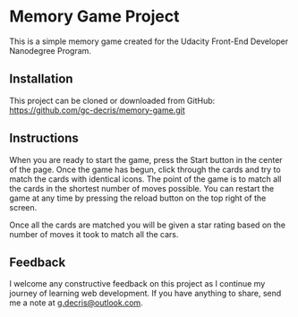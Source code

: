 # Memory Game Project

This is a simple memory game created for the Udacity Front-End Developer Nanodegree Program.

## Installation

This project can be cloned or downloaded from GitHub: https://github.com/gc-decris/memory-game.git

## Instructions

When you are ready to start the game, press the Start button in the center of the page. Once the game has begun, click through the cards and try to match the cards with identical icons. The point of the game is to match all the cards in the shortest number of moves possible. You can restart the game at any time by pressing the reload button on the top right of the screen.

Once all the cards are matched you will be given a star rating based on the number of moves it took to match all the cars.

## Feedback

I welcome any constructive feedback on this project as I continue my journey of learning web development. If you have anything to share, send me a note at g.decris@outlook.com. 
